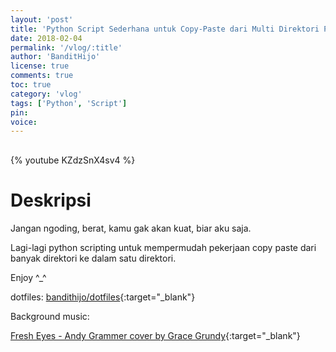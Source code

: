 ```yaml
---
layout: 'post'
title: 'Python Script Sederhana untuk Copy-Paste dari Multi Direktori Pt. 1'
date: 2018-02-04
permalink: '/vlog/:title'
author: 'BanditHijo'
license: true
comments: true
toc: true
category: 'vlog'
tags: ['Python', 'Script']
pin:
voice:
---
```


<div style="margin-top:30px;"></div>

{% youtube KZdzSnX4sv4 %}

# Deskripsi

Jangan ngoding, berat, kamu gak akan kuat, biar aku saja.

Lagi-lagi python scripting untuk mempermudah pekerjaan copy paste dari banyak direktori ke dalam satu direktori.

Enjoy ^_^

dotfiles: [bandithijo/dotfiles](https://github.com/bandithijo/dotfiles){:target="_blank"}

Background music:

[Fresh Eyes - Andy Grammer cover by Grace Grundy](https://youtu.be/vnO1T9zVnMg){:target="_blank"}
